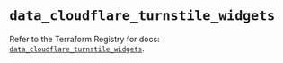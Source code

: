 # `data_cloudflare_turnstile_widgets`

Refer to the Terraform Registry for docs: [`data_cloudflare_turnstile_widgets`](https://registry.terraform.io/providers/cloudflare/cloudflare/5.0.0/docs/data-sources/turnstile_widgets).
